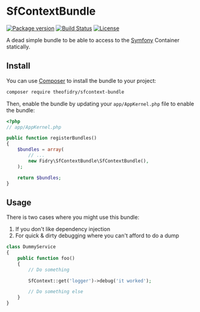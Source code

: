 # SfContextBundle

[![Package version](http://img.shields.io/packagist/v/theofidry/sfcontext.svg?style=flat-square)](https://packagist.org/packages/theofidry/sfcontext-bundle)
[![Build Status](https://img.shields.io/travis/theofidry/SfContextBundle.svg?branch=master&style=flat-square)](https://travis-ci.org/theofidry/SfContextBundle?branch=master)
[![License](https://img.shields.io/badge/license-MIT-red.svg?style=flat-square)](LICENSE)

A dead simple bundle to be able to access to the [Symfony][2] Container statically.


## Install

You can use [Composer][1] to install the bundle to your project:

```bash
composer require theofidry/sfcontext-bundle
```

Then, enable the bundle by updating your `app/AppKernel.php` file to enable the bundle:
```php
<?php
// app/AppKernel.php

public function registerBundles()
{
    $bundles = array(
        // ...
        new Fidry\SfContextBundle\SfContextBundle(),
    );

    return $bundles;
}
```


## Usage

There is two cases where you might use this bundle:

1. If you don't like dependency injection
2. For quick & dirty debugging where you can't afford to do a dump

```php
class DummyService
{
    public function foo()
    {
        // Do something

        SfContext::get('logger')->debug('it worked');

        // Do something else
    }
}
```

[1]: https://getcomposer.org/
[2]: http://symfony.com/
